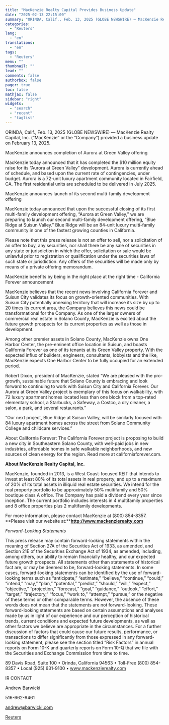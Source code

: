 ```yaml
---
title: "MacKenzie Realty Capital Provides Business Update"
date: "2025-02-13 22:15:00"
summary: "ORINDA, Calif., Feb. 13, 2025 (GLOBE NEWSWIRE) — MacKenzie Realty Capital, Inc. (“MacKenzie” or the “Company”) provided a business update on February 13, 2025.MacKenzie announces completion of Aurora at Green Valley offeringMacKenzie today announced that it has completed the $10 million equity raise for its “Aurora at Green Valley” development...."
categories:
  - "Reuters"
lang:
  - "en"
translations:
  - "en"
tags:
  - "Reuters"
menu: ""
thumbnail: ""
lead: ""
comments: false
authorbox: false
pager: true
toc: false
mathjax: false
sidebar: "right"
widgets:
  - "search"
  - "recent"
  - "taglist"
---
```


ORINDA, Calif., Feb. 13, 2025 (GLOBE NEWSWIRE) — MacKenzie Realty Capital, Inc. (“MacKenzie” or the “Company”) provided a business update on February 13, 2025.

MacKenzie announces completion of Aurora at Green Valley offering

MacKenzie today announced that it has completed the $10 million equity raise for its “Aurora at Green Valley” development. Aurora is currently ahead of schedule, and based upon the current rate of contingencies, under budget. Aurora is a 72-unit luxury apartment community located in Fairfield, CA. The first residential units are scheduled to be delivered in July 2025.

MacKenzie announces launch of its second multi-family development offering

MacKenzie today announced that upon the successful closing of its first multi-family development offering, “Aurora at Green Valley,” we are preparing to launch our second multi-family development offering, “Blue Ridge at Suisun Valley.” Blue Ridge will be an 84-unit luxury multi-family community in one of the fastest growing counties in California.

Please note that this press release is not an offer to sell, nor a solicitation of an offer to buy, any securities, nor shall there be any sale of securities in any state or jurisdiction in which the offer, solicitation or sale would be unlawful prior to registration or qualification under the securities laws of such state or jurisdiction. Any offers of the securities will be made only by means of a private offering memorandum.

MacKenzie benefits by being in the right place at the right time - California Forever announcement

MacKenzie believes that the recent news involving California Forever and Suisun City validates its focus on growth-oriented communities. With Suisun City potentially annexing territory that will increase its size by up to 20 times its current area, the Company believes this news could be transformational for the Company. As one of the larger owners of commercial real estate in Solano County, MacKenzie is excited about the future growth prospects for its current properties as well as those in development.

Among other premier assets in Solano County, MacKenzie owns One Harbor Center, the pre-eminent office location in Suisun, and boasts California Forever as one of its tenants at its Green Valley property. With the expected influx of builders, engineers, consultants, lobbyists and the like, MacKenzie expects One Harbor Center to be fully occupied for an extended period.

Robert Dixon, president of MacKenzie, stated “We are pleased with the pro-growth, sustainable future that Solano County is embracing and look forward to continuing to work with Suisun City and California Forever. Our Aurora at Green Valley project is exemplary of this focus on walkability, with 72 luxury apartment homes located less than one block from a top-rated elementary school, a Starbucks, a Safeway, a Costco, a dry cleaner, a salon, a park, and several restaurants.”

“Our next project, Blue Ridge at Suisun Valley, will be similarly focused with 84 luxury apartment homes across the street from Solano Community College and childcare services.”

About California Forever: The California Forever project is proposing to build a new city in Southeastern Solano County, with well-paid jobs in new industries, affordable homes in safe walkable neighborhoods, and new sources of clean energy for the region. Read more at californiaforever.com.

**About MacKenzie Realty Capital, Inc.**

MacKenzie, founded in 2013, is a West Coast-focused REIT that intends to invest at least 80% of its total assets in real property, and up to a maximum of 20% of its total assets in illiquid real estate securities. We intend for the real property portfolio to be approximately 50% multifamily and 50% boutique class A office. The Company has paid a dividend every year since inception. The current portfolio includes interests in 4 multifamily properties and 8 office properties plus 2 multifamily developments.

For more information, please contact MacKenzie at (800) 854-8357. **Please visit our website at:****http://www.mackenzierealty.com**

*Forward-Looking Statements*

This press release may contain forward-looking statements within the meaning of Section 27A of the Securities Act of 1933, as amended, and Section 21E of the Securities Exchange Act of 1934, as amended, including, among others, our ability to remain financially healthy, and our expected future growth prospects. All statements other than statements of historical fact are, or may be deemed to be, forward-looking statements. In some cases, forward-looking statements can be identified by the use of forward-looking terms such as “anticipate,” “estimate,” “believe,” “continue,” “could,” “intend,” “may,” “plan,” “potential,” “predict,” “should,” “will,” “expect,” “objective,” “projection,” “forecast,” “goal,” “guidance,” “outlook,” “effort,” “target,” “trajectory,” “focus,” “work to,” “attempt,” “pursue,” or the negative of these terms or other comparable terms. However, the absence of these words does not mean that the statements are not forward-looking. These forward-looking statements are based on certain assumptions and analyses made by us in light of our experience and our perception of historical trends, current conditions and expected future developments, as well as other factors we believe are appropriate in the circumstances. For a further discussion of factors that could cause our future results, performance, or transactions to differ significantly from those expressed in any forward-looking statement, please see the section titled “Risk Factors” in annual reports on Form 10-K and quarterly reports on Form 10-Q that we file with the Securities and Exchange Commission from time to time.

89 Davis Road, Suite 100 • Orinda, California 94563 • Toll-Free (800) 854-8357 • Local (925) 631-9100 • www.mackenzierealty.com

IR CONTACT

Andrew Barwicki

516-662-9461

andrew@barwicki.com

[Reuters](https://www.tradingview.com/news/reuters.com,2025-02-13:newsml_GNX1y3CMq:0-mackenzie-realty-capital-provides-business-update/)
